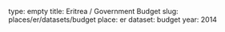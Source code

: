 type: empty
title: Eritrea / Government Budget
slug: places/er/datasets/budget
place: er
dataset: budget
year: 2014
